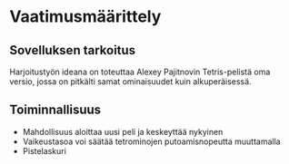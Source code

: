 # Vaatimusmäärittely

## Sovelluksen tarkoitus

Harjoitustyön ideana on toteuttaa Alexey Pajitnovin Tetris-pelistä oma versio, jossa on pitkälti samat ominaisuudet kuin alkuperäisessä.

## Toiminnallisuus

- Mahdollisuus aloittaa uusi peli ja keskeyttää nykyinen 
- Vaikeustasoa voi säätää tetrominojen putoamisnopeutta muuttamalla
- Pistelaskuri


